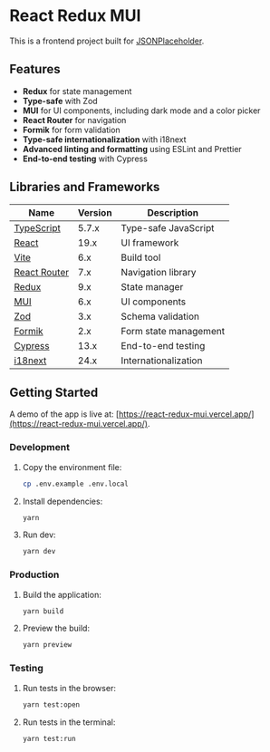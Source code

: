 
# React Redux MUI

This is a frontend project built for [JSONPlaceholder](https://jsonplaceholder.typicode.com/).

## Features
- **Redux** for state management
- **Type-safe** with Zod
- **MUI** for UI components, including dark mode and a color picker
- **React Router** for navigation
- **Formik** for form validation
- **Type-safe internationalization** with i18next
- **Advanced linting and formatting** using ESLint and Prettier
- **End-to-end testing** with Cypress

## Libraries and Frameworks

| **Name**                                      | **Version** | **Description**       |  
|-----------------------------------------------|-------------|-----------------------|  
| [TypeScript](https://www.typescriptlang.org/) | 5.7.x       | Type-safe JavaScript  |  
| [React](https://react.dev/)                   | 19.x        | UI framework          |  
| [Vite](https://vite.dev/)                     | 6.x         | Build tool            |  
| [React Router](https://reactrouter.com/)      | 7.x         | Navigation library    |  
| [Redux](https://redux.js.org/)                | 9.x         | State manager         |  
| [MUI](https://mui.com/)                       | 6.x         | UI components         |  
| [Zod](https://zod.dev/)                       | 3.x         | Schema validation     |  
| [Formik](https://formik.org/)                 | 2.x         | Form state management |  
| [Cypress](https://www.cypress.io/)            | 13.x        | End-to-end testing    |  
| [i18next](https://www.i18next.com/)           | 24.x        | Internationalization  |  

## Getting Started

A demo of the app is live at: [https://react-redux-mui.vercel.app/](https://react-redux-mui.vercel.app/).

### Development

1. Copy the environment file:
   ```bash  
   cp .env.example .env.local
   ``` 

2. Install dependencies:
    ```bash  
   yarn
   ``` 

3. Run dev:
   ```bash  
   yarn dev
   ``` 

### Production

1. Build the application:
   ```bash  
   yarn build
   ``` 

2. Preview the build:
    ```bash  
   yarn preview
   ``` 

### Testing

1. Run tests in the browser:
   ```bash  
   yarn test:open
   ``` 

2. Run tests in the terminal:
    ```bash  
   yarn test:run
   ``` 